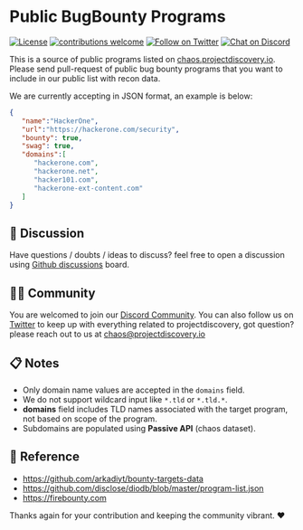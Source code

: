 # Public BugBounty Programs

[![License](https://img.shields.io/badge/license-MIT-_red.svg)](https://opensource.org/licenses/MIT)
[![contributions welcome](https://img.shields.io/badge/contributions-welcome-brightgreen.svg?style=flat)](https://github.com/projectdiscovery/public-bugbounty-programs/issues)
[![Follow on Twitter](https://img.shields.io/twitter/follow/pdchaos.svg?logo=twitter)](https://twitter.com/pdchaos)
[![Chat on Discord](https://img.shields.io/discord/695645237418131507.svg?logo=discord)](https://discord.gg/KECAGdH)

This is a source of public programs listed on [chaos.projectdiscovery.io](https://chaos.projectdiscovery.io/). Please send pull-request of public bug bounty programs that you want to include in our public list with recon data. 

We are currently accepting in JSON format, an example is below:

```json
{
   "name":"HackerOne",
   "url":"https://hackerone.com/security",
   "bounty": true,
   "swag": true,
   "domains":[
      "hackerone.com",
      "hackerone.net",
      "hacker101.com",
      "hackerone-ext-content.com"
   ]
}
```


💬 Discussion
-----

Have questions / doubts / ideas to discuss? feel free to open a discussion using [Github discussions](https://github.com/projectdiscovery/public-bugbounty-programs/discussions) board.

👨‍💻 Community
-----

You are welcomed to join our [Discord Community](https://discord.gg/KECAGdH). You can also follow us on [Twitter](https://twitter.com/pdchaos) to keep up with everything related to projectdiscovery, got question? please reach out to us at chaos@projectdiscovery.io

📋 Notes
-----
- Only domain name values are accepted in the `domains` field.
- We do not support wildcard input like `*.tld` or `*.tld.*`.
- **domains** field includes TLD names associated with the target program, not based on scope of the program.
- Subdomains are populated using **Passive API** (chaos dataset).


📌 Reference
-----

- https://github.com/arkadiyt/bounty-targets-data
- https://github.com/disclose/diodb/blob/master/program-list.json
- https://firebounty.com

Thanks again for your contribution and keeping the community vibrant. :heart: